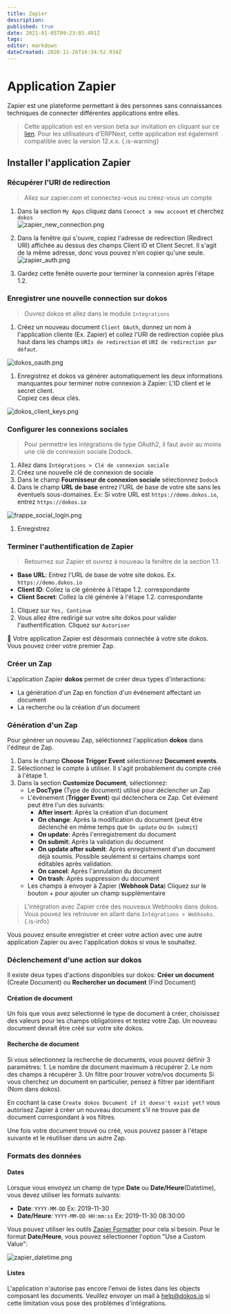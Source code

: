 ```yaml
---
title: Zapier
description: 
published: true
date: 2021-01-05T09:23:03.491Z
tags: 
editor: markdown
dateCreated: 2020-11-26T16:34:52.934Z
---
```


# Application Zapier

Zapier est une plateforme permettant à des personnes sans connaissances techniques de connecter différentes applications entre elles.


> Cette application est en version beta sur invitation en cliquant sur ce [lien](https://zapier.com/developer/public-invite/33806/ce6c67ecce01c7125330cee32bd60910/).
> Pour les utilisateurs d'ERPNext, cette application est également compatible avec la version 12.x.x.
{.is-warning}


## Installer l'application Zapier

### Récupérer l'URI de redirection

> Allez sur zapier.com et connectez-vous ou créez-vous un compte

1. Dans la section `My Apps` cliquez dans `Connect a new account` et cherchez `dokos`  
![zapier_new_connection.png](/integrations/zapier/zapier_new_connection.png)

1. Dans la fenêtre qui s'ouvre, copiez l'adresse de redirection (Redirect URI) affichée au dessus des champs Client ID et Client Secret.
   Il s'agit de la même adresse, donc vous pouvez n'en copier qu'une seule.  
![zapier_auth.png](/integrations/zapier/zapier_auth.png)

1. Gardez cette fenête ouverte pour terminer la connexion après l'étape 1.2.

### Enregistrer une nouvelle connection sur dokos

> Ouvrez dokos et allez dans le module `Intégrations`

1. Créez un nouveau document `Client OAuth`, donnez un nom à l'application cliente (Ex. Zapier) et collez l'URI de redirection copiée plus haut dans les champs `URIs de redirection` et `URI de redirection par défaut`.  

![dokos_oauth.png](/integrations/zapier/dokos_oauth.png)

1. Enregistrez et dokos va générer automatiquement les deux informations manquantes pour terminer notre connexion à Zapier: L'ID client et le secret client.  
Copiez ces deux clés.  

![dokos_client_keys.png](/integrations/zapier/dokos_client_keys.png)

### Configurer les connexions sociales

> Pour permettre les intégrations de type OAuth2, il faut avoir au moins une clé de connexion sociale Dodock.

1. Allez dans `Intégrations > Clé de connexion sociale`
1. Créez une nouvelle clé de connexion de sociale
1. Dans le champ **Fournisseur de connexion sociale** sélectionnez `Dodock`
1. Dans le champ **URL de base** entrez l'URL de base de votre site sans les éventuels sous-domaines.
   Ex: Si votre URL est `https://demo.dokos.io`, entrez `https://dokos.io`  

![frappe_social_login.png](/integrations/zapier/frappe_social_login.png)

1. Enregistrez

### Terminer l'authentification de Zapier

> Retournez sur Zapier et ouvrez à nouveau la fenêtre de la section 1.1.  

- **Base URL**: Entrez l'URL de base de votre site dokos. Ex. `https://demo.dokos.io`
- **Client ID**: Collez la clé générée à l'étape 1.2. correspondante
- **Client Secret**: Collez la clé générée à l'étape 1.2. correspondante

1. Cliquez sur `Yes, Continue`
1. Vous allez être redirigé sur votre site dokos pour valider l'authentification. Cliquez sur `Autoriser`

:tada: Votre application Zapier est désormais connectée à votre site dokos.  
Vous pouvez créer votre premier Zap. 

### Créer un Zap

L'application Zapier **dokos** permet de créer deux types d'interactions:

- La génération d'un Zap en fonction d'un événement affectant un document
- La recherche ou la création d'un document


### Génération d'un Zap

Pour générer un nouveau Zap, séléctionnez l'application **dokos** dans l'éditeur de Zap.

1. Dans le champ **Choose Trigger Event** sélectionnez **Document events**.
1. Sélectionnez le compte à utiliser. Il s'agit probablement du compte créé à l'étape 1.
1. Dans la section **Customize Document**, sélectionnez:
    - Le **DocType** (Type de document) utilisé pour déclencher un Zap
    - L'événement (**Trigger Event**) qui déclenchera ce Zap.
    Cet évément peut être l'un des suivants:
        - **After insert**: Après la création d'un document
        - **On change**: Après la modification du document (peut être déclenché en même temps que `On update` ou `On submit`)
        - **On update**: Après l'enregistrement du document
        - **On submit**: Après la validation du document
        - **On update after submit**: Après enregistrement d'un document déjà soumis. Possible seulement si certains champs sont éditables après validation.
        - **On cancel**: Après l'annulation du document
        - **On trash**: Après suppression du document
    - Les champs à envoyer à Zapier (**Webhook Data**)
      Cliquez sur le bouton + pour ajouter un champ supplémentaire

> L'intégration avec Zapier crée des nouveaux Webhooks dans dokos.  
> Vous pouvez les retrouver en allant dans `Intégrations > Webhooks`.
{.is-info}


Vous pouvez ensuite enregistrer et créer votre action avec une autre application Zapier ou avec l'application dokos si vous le souhaitez.

### Déclenchement d'une action sur dokos

Il existe deux types d'actions disponibles sur dokos: **Créer un document** (Create Document) ou **Rechercher un document** (Find Document)

#### Création de document

Un fois que vous avez sélectionné le type de document à créer, choisissez des valeurs pour les champs obligatoires et testez votre Zap.
Un nouveau document devrait être créé sur votre site dokos.

#### Recherche de document

Si vous sélectionnez la recherche de documents, vous pouvez définir 3 paramètres:
    1. Le nombre de document maximum à récupérer
    2. Le nom des champs à récupérer
    3. Un filtre pour trouver votre/vos documents
       Si vous cherchez un document en particulier, pensez à filtrer par identifiant (Nom dans dokos).


En cochant la case `Create dokos Document if it doesn't exist yet?` vous autorisez Zapier à créer un nouveau document s'il ne trouve pas de document correspondant à vos filtres.

Une fois votre document trouvé ou créé, vous pouvez passer à l'étape suivante et le réutiliser dans un autre Zap.

### Formats des données

#### Dates
Lorsque vous envoyez un champ de type **Date** ou **Date/Heure**(Datetime), vous devez utiliser les formats suivants:

- **Date**: `YYYY-MM-DD`
  Ex: 2019-11-30
- **Date/Heure**: `YYYY-MM-DD HH:mm:ss`
  Ex: 2019-11-30 08:30:00

Vous pouvez utiliser les outils [Zapier Formatter](https://zapier.com/help/create/format/modify-date-formats-in-zaps) pour cela si besoin.
Pour le format **Date/Heure**, vous pouvez sélectionner l'option "Use a Custom Value":  

![zapier_datetime.png](/integrations/zapier/zapier_datetime.png)  

#### Listes

L'application n'autorise pas encore l'envoi de listes dans les objects composant les documents.
Veuillez envoyer un mail à [help@dokos.io](mailto=help@dokos.io) si cette limitation vous pose des problèmes d'intégrations.

